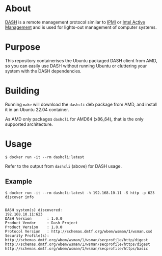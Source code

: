 # About

[DASH](https://www.dmtf.org/standards/dash) is a remote management protocol similar to [IPMI](https://en.wikipedia.org/wiki/Intelligent_Platform_Management_Interface) or [Intel Active Management](https://www.intel.com/content/www/us/en/architecture-and-technology/vpro/overview.html) and is used for lights-out management of computer systems.

# Purpose

This repository containerises the Ubuntu packaged DASH client from AMD, so you can easily use DASH without running Ubuntu or cluttering your system with the DASH dependencies.

# Building

Running `make` will download the `dashcli` deb package from AMD, and install it in an Ubuntu 22.04 container.

As AMD only packages `dashcli` for AMD64 (x86_64), that is the only supported architecture.

# Usage

```
$ docker run -it --rm dashcli:latest
```

Refer to the output from `dashcli` (above) for DASH usage.

## Example

```
$ docker run -it --rm dashcli:latest -h 192.168.10.11 -S http -p 623 discover info


DASH system(s) discovered:
192.168.10.11:623
DASH Version       : 1.0.0
Product Vendor     : Dash Project
Product Version    : 1.0.0
Protocol Version   : http://schemas.dmtf.org/wbem/wsman/1/wsman.xsd
Security Profile(s): http://schemas.dmtf.org/wbem/wsman/1/wsman/secprofile/http/digest
http://schemas.dmtf.org/wbem/wsman/1/wsman/secprofile/https/digest
http://schemas.dmtf.org/wbem/wsman/1/wsman/secprofile/https/basic
```
